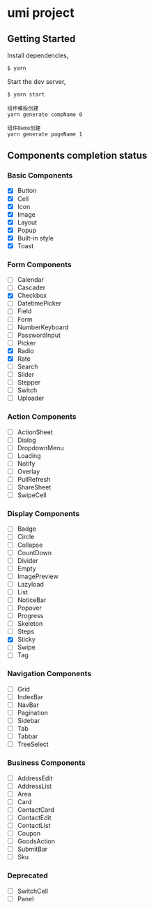 # umi project

## Getting Started

Install dependencies,

```bash
$ yarn
```

Start the dev server,

```bash
$ yarn start
```

```
组件模版创建
yarn generate compName 0

组件Demo创建
yarn generate pageName 1
```

## Components completion status

### Basic Components

- [x] Button
- [x] Cell
- [x] Icon
- [x] Image
- [x] Layout
- [x] Popup
- [x] Built-in style
- [x] Toast

### Form Components

- [ ] Calendar
- [ ] Cascader
- [x] Checkbox
- [ ] DatetimePicker
- [ ] Field
- [ ] Form
- [ ] NumberKeyboard
- [ ] PasswordInput
- [ ] Picker
- [x] Radio
- [x] Rate
- [ ] Search
- [ ] Slider
- [ ] Stepper
- [ ] Switch
- [ ] Uploader

### Action Components

- [ ] ActionSheet
- [ ] Dialog
- [ ] DropdownMenu
- [ ] Loading
- [ ] Notify
- [ ] Overlay
- [ ] PullRefresh
- [ ] ShareSheet
- [ ] SwipeCell

### Display Components

- [ ] Badge
- [ ] Circle
- [ ] Collapse
- [ ] CountDown
- [ ] Divider
- [ ] Empty
- [ ] ImagePreview
- [ ] Lazyload
- [ ] List
- [ ] NoticeBar
- [ ] Popover
- [ ] Progress
- [ ] Skeleton
- [ ] Steps
- [x] Sticky
- [ ] Swipe
- [ ] Tag

### Navigation Components

- [ ] Grid
- [ ] IndexBar
- [ ] NavBar
- [ ] Pagination
- [ ] Sidebar
- [ ] Tab
- [ ] Tabbar
- [ ] TreeSelect

### Business Components

- [ ] AddressEdit
- [ ] AddressList
- [ ] Area
- [ ] Card
- [ ] ContactCard
- [ ] ContactEdit
- [ ] ContactList
- [ ] Coupon
- [ ] GoodsAction
- [ ] SubmitBar
- [ ] Sku

### Deprecated

- [ ] SwitchCell
- [ ] Panel
